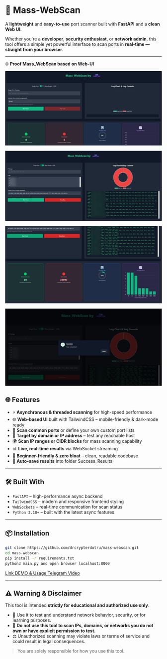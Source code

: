 # 🚀 Mass-WebScan

A **lightweight** and **easy-to-use** port scanner built with **FastAPI** and a **clean Web UI**.

Whether you're a **developer**, **security enthusiast**, or **network admin**, this tool offers a simple yet powerful interface to scan ports in **real-time — straight from your browser**.

---

🌐 **Proof Mass_WebScan based on Web-UI**

![Demo #1](https://raw.githubusercontent.com/drcrypterdotru/Mass-WebScan/refs/heads/main/demo/1.png)

![Demo #2](https://raw.githubusercontent.com/drcrypterdotru/Mass-WebScan/refs/heads/main/demo/2.png)

![Demo #3](https://raw.githubusercontent.com/drcrypterdotru/Mass-WebScan/refs/heads/main/demo/3.png)

![Demo #4](https://raw.githubusercontent.com/drcrypterdotru/Mass-WebScan/refs/heads/main/demo/4.png)


## 🌐 Features

- ⚡ **Asynchronous & threaded scanning** for high-speed performance  
- 🌐 **Web-based UI** built with TailwindCSS – mobile-friendly & dark-mode ready  
- 🔌 **Scan common ports** or define your own custom port lists  
- 🧪 **Target by domain or IP address** – test any reachable host  
- 🌍 **Scan IP ranges or CIDR blocks** for mass scanning capability  
- 📊 **Live, real-time results** via WebSocket streaming  
- 🧼 **Beginner-friendly & zero bloat** – clean, readable codebase  
- 💾 **Auto-save results** into folder Success_Results

---

## 🛠️ Built With

- `FastAPI` – high-performance async backend  
- `TailwindCSS` – modern and responsive frontend styling  
- `WebSockets` – real-time communication for scan status  
- `Python 3.10+` – built with the latest async features  

---

## 📦 Installation

```bash
git clone https://github.com/drcrypterdotru/mass-webscan.git
cd mass-webscan
pip install -r requirements.txt
python3 main.py and open browser localhost:8000
```

[Link DEMO & Usage Telegram Video](https://t.me/c/2488765399/250)


---




## ⚠️ Warning & Disclaimer

This tool is intended **strictly for educational and authorized use only**.

- 🧪 Use it to test and understand network behavior, security, or for learning purposes.
- 🚫 **Do not use this tool to scan IPs, domains, or networks you do not own or have explicit permission to test.**
- ⚖️ Unauthorized scanning may violate laws or terms of service and could result in legal consequences.

> You are solely responsible for how you use this tool.
